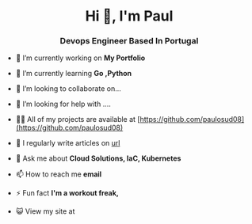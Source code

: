 

<h1 align="center">Hi 👋, I'm Paul</h1>
<h3 align="center">Devops Engineer Based In Portugal</h3>

- 🔭 I’m currently working on **My Portfolio**

- 🌱 I’m currently learning **Go ,Python**

- 👯 I’m looking to collaborate on...

- 🤝 I’m looking for help with ....

- 👨‍💻 All of my projects are available at [https://github.com/paulosud08](https://github.com/paulosud08)

- 📝 I regularly write articles on [url](url)

- 💬 Ask me about **Cloud Solutions, IaC, Kubernetes**

- 📫 How to reach me **email**

- ⚡ Fun fact **I'm a workout freak,**

- 😺 View my site at []()


